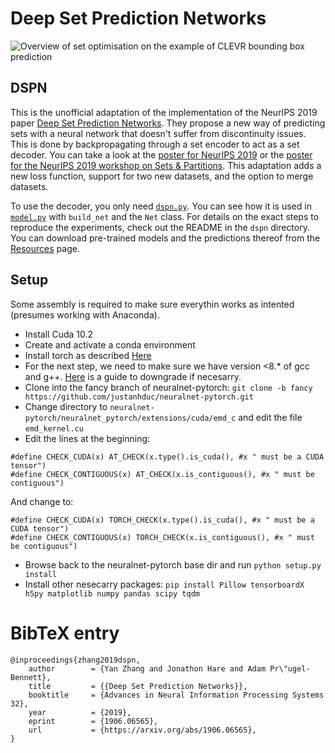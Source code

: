 # Deep Set Prediction Networks

![Overview of set optimisation on the example of CLEVR bounding box prediction](overview.png)

## DSPN

This is the unofficial adaptation of the implementation of the NeurIPS 2019 paper [Deep Set Prediction Networks][0].
They propose a new way of predicting sets with a neural network that doesn't suffer from discontinuity issues.
This is done by backpropagating through a set encoder to act as a set decoder.
You can take a look at the [poster for NeurIPS 2019][4] or the [poster for the NeurIPS 2019 workshop on Sets & Partitions][5]. This adaptation adds a new loss function, support for two new datasets, and the option to merge datasets.

To use the decoder, you only need [`dspn.py`][1].
You can see how it is used in [`model.py`][2] with `build_net` and the `Net` class.
For details on the exact steps to reproduce the experiments, check out the README in the `dspn` directory.
You can download pre-trained models and the predictions thereof from the [Resources][3] page.

## Setup

Some assembly is required to make sure everythin works as intented (presumes working with Anaconda). 

 * Install Cuda 10.2
 * Create and activate a conda environment
 * Install torch as described [Here][6]
 * For the next step, we need to make sure we have version <8.* of gcc and g++. [Here][7] is a guide to downgrade if necesarry.
 * Clone into the fancy branch of neuralnet-pytorch: `git clone -b fancy https://github.com/justanhduc/neuralnet-pytorch.git`
 * Change directory to `neuralnet-pytorch/neuralnet_pytorch/extensions/cuda/emd_c` and edit the file `emd_kernel.cu`
 * Edit the lines at the beginning:
 ```
#define CHECK_CUDA(x) AT_CHECK(x.type().is_cuda(), #x " must be a CUDA tensor")
#define CHECK_CONTIGUOUS(x) AT_CHECK(x.is_contiguous(), #x " must be contiguous")
 ```
 And change to:
 ```
#define CHECK_CUDA(x) TORCH_CHECK(x.type().is_cuda(), #x " must be a CUDA tensor")
#define CHECK_CONTIGUOUS(x) TORCH_CHECK(x.is_contiguous(), #x " must be contiguous")
 ```
 * Browse back to the neuralnet-pytorch base dir and run `python setup.py install`
 * Install other nesecarry packages: `pip install Pillow tensorboardX h5py matplotlib numpy pandas scipy tqdm`


# BibTeX entry

```
@inproceedings{zhang2019dspn,
    author        = {Yan Zhang and Jonathon Hare and Adam Pr\"ugel-Bennett},
    title         = {{Deep Set Prediction Networks}},
    booktitle     = {Advances in Neural Information Processing Systems 32},
    year          = {2019},
    eprint        = {1906.06565},
    url           = {https://arxiv.org/abs/1906.06565},
}
```


[0]: https://arxiv.org/abs/1906.06565
[1]: https://github.com/Cyanogenoid/dspn/blob/master/dspn.py
[2]: https://github.com/Cyanogenoid/dspn/blob/master/dspn/model.py
[3]: https://github.com/Cyanogenoid/dspn/releases/tag/resources
[4]: https://www.cyanogenoid.com/files/dspn-poster.pdf
[5]: https://www.cyanogenoid.com/files/dspn-workshop-poster.pdf
[6]: https://pytorch.org/get-started/locally/
[7]: https://linuxconfig.org/how-to-switch-between-multiple-gcc-and-g-compiler-versions-on-ubuntu-20-04-lts-focal-fossa

